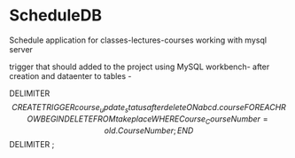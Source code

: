 # ScheduleDB
Schedule application for classes-lectures-courses working with mysql server

trigger that should added to the project using MySQL workbench- after creation and dataenter to tables - 

DELIMITER $$
CREATE TRIGGER course_update_status 
    after delete ON abcd.course
    FOR EACH ROW 
BEGIN
	DELETE FROM takeplace WHERE Course_CourseNumber=old.CourseNumber ;
END$$
DELIMITER ;
